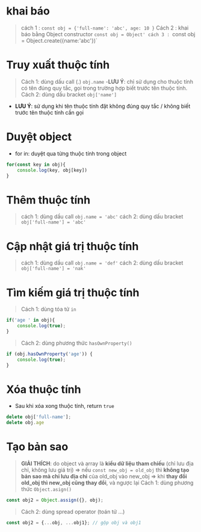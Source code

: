 # khai báo
> cách 1 : `const obj = {'full-name': 'abc', age: 10 }`
> Cách 2 : khai báo bằng Object constructor `const obj = Object'
> cách 3 : `const obj = Object.create({name:'abc'})`
# Truy xuất thuộc tính
> Cách 1: dùng dấu call (.) `obj.name`
-**LƯU Ý**: chỉ sử dụng cho thuộc tính có tên đúng quy tắc, gọi trong trường hợp biết trước tên thuộc tính.
> Cách 2: dùng dấu bracket `obj['name']`
- **LƯU Ý**: sử dụng khi tên thuộc tính đặt không đúng quy tắc / không biết trước tên thuộc tính cần gọi

# Duyệt object
- for in: duyệt qua từng thuộc tính trong object
```js
for(const key in obj){
    console.log(key, obj[key])
}
```
# Thêm thuộc tính
> cách 1: dùng dầu call `obj.name = 'abc'`
> cách 2: dùng dấu bracket `obj['full-name'] = 'abc'`

# Cập nhật giá trị thuộc tính

> cách 1: dùng dầu call `obj.name = 'def'`
> cách 2: dùng dấu bracket `obj['full-name'] = 'nak'`

# Tìm kiếm giá trị thuộc tính
> Cách 1: dùng tóa tử `in`
```js
if('age ' in obj){
    console.log(true);
}
```
> Cách 2: dùng phương thức `hasOwnProperty()`  
```js  
if (obj.hasOwnProperty('age')) {  
    console.log(true);  
}  
```
# Xóa thuộc tính
- Sau khi xóa xong thuộc tính, return `true`
```js
delete obj['full-name']; 
delete obj.age
```
# Tạo bản sao
> **GIẢI THÍCH**: do object và array là **kiểu dữ liệu tham chiếu** (chỉ lưu địa chỉ, không lưu giá trị) => nếu `const new_obj = old_obj` thì **không tạo bản sao mà chỉ lưu địa chỉ** của old_obj vào new_obj => khi **thay đổi old_obj thì new_obj cũng thay đổi**, và ngược lại
> Cách 1: dùng phương thức `Object.asign()`
```js
const obj2 = Object.assign({}, obj);
```
> Cách 2: dùng spread operator (toán tử ...)
```js
const obj2 = {...obj, ...obj1}; // gộp obj và obj1
```
